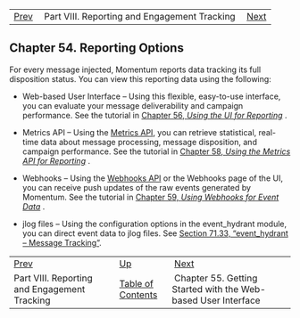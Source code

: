 |     |     |     |
| --- | --- | --- |
| [Prev](p.analytics)  | Part VIII. Reporting and Engagement Tracking |  [Next](web-ui) |

## Chapter 54. Reporting Options

For every message injected, Momentum reports data tracking its full disposition status. You can view this reporting data using the following:

*   Web-based User Interface – Using this flexible, easy-to-use interface, you can evaluate your message deliverability and campaign performance. See the tutorial in [Chapter 56, *Using the UI for Reporting*](reporting_ui "Chapter 56. Using the UI for Reporting") .

*   Metrics API – Using the [Metrics API](https://support.messagesystems.com/docs/web-rest/v1_index.html), you can retrieve statistical, real-time data about message processing, message disposition, and campaign performance. See the tutorial in [Chapter 58, *Using the Metrics API for Reporting*](reporting_metrics "Chapter 58. Using the Metrics API for Reporting") .

*   Webhooks – Using the [Webhooks API](https://support.messagesystems.com/docs/web-rest/v1_index.html) or the Webhooks page of the UI, you can receive push updates of the raw events generated by Momentum. See the tutorial in [Chapter 59, *Using Webhooks for Event Data*](reporting_webhooks "Chapter 59. Using Webhooks for Event Data") .

*   jlog files – Using the configuration options in the event_hydrant module, you can direct event data to jlog files. See [Section 71.33, “event_hydrant – Message Tracking”](modules.event_hydrant "71.33. event_hydrant – Message Tracking").

|     |     |     |
| --- | --- | --- |
| [Prev](p.analytics)  | [Up](p.analytics) |  [Next](web-ui) |
| Part VIII. Reporting and Engagement Tracking  | [Table of Contents](index) |  Chapter 55. Getting Started with the Web-based User Interface |

